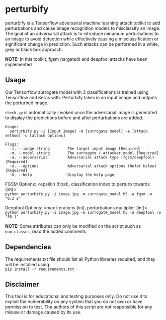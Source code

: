 # perturbify
perturbify is a Tensorflow adversarial machine learning attack toolkit to add perturbations and cause image recognition models to misclassify an image. The goal of an adversarial attack is to introduce minumum perturbations to an image to avoid detection while effectively causing a misclassification or significant change in prediction. Such attacks can be performed in a white, grey or black box approach. 

**NOTE:** In this toolkit, fgsm (targeted) and deepfool attacks have been implemented

## Usage
Our Tensorflow surrogate model with 3 classifications is trained using Tensorflow and Keras with. Perturbify takes in an input image and outputs the perturbed image. 

`check.py` is automatically invoked once the adversarial image is generated to display the predictions before and after perturbations are added.

```
Usage:
  perturbify.py -i [Input Image] -m [surrogate model] -a [attack method] -o [attack options]

Flags:
  -i, --image string        The target input image [Required]
  -m, --model string        The surrogate / attacker model [Required]
  -a, --adversarial         Adversarial attack type (fgsm/deepfool) [Required]
  -o, --options             Adversarial attack options (Refer below) [Required]
  -h, --help                Display the help page
```

FGSM Options: <epsilon (float), classification index to perturb towards (int)>  
`python perturbify.py -i image.jpg -m surrogate_model.h5 -a fgsm -o  "0.2 2"`  

Deepfool Options: <max iterations (int), perturbations multiplier (int)>  
`python perturbify.py -i image.jpg -m surrogate_model.h5 -a deepfool -o  "50 1"`

**NOTE:** Some attributes can only be modified on the script such as `num_classes`, read the added comments

## Dependencies
The requirements.txt file should list all Python libraries required, and they will be installed using:  
`pip install -r requirements.txt`

## Disclaimer
This tool is for educational and testing purposes only. Do not use it to exploit the vulnerability on any system that you do not own or have permission to test. The authors of this script are not responsible for any misuse or damage caused by its use.